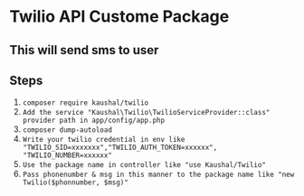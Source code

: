 # Twilio API Custome Package

## This will send sms to user


## Steps


1.  `composer require kaushal/twilio`
2.  `Add the service "Kaushal\Twilio\TwilioServiceProvider::class" provider path in app/config/app.php`
3.  `composer dump-autoload`
4. `Write your twilio credential in env like "TWILIO_SID=xxxxxxx","TWILIO_AUTH_TOKEN=xxxxxx", "TWILIO_NUMBER=xxxxxx"`
5. `Use the package name in controller like "use Kaushal/Twilio"`
6. `Pass phonenumber & msg in this manner to the package name like "new Twilio($phonnumber, $msg)"`